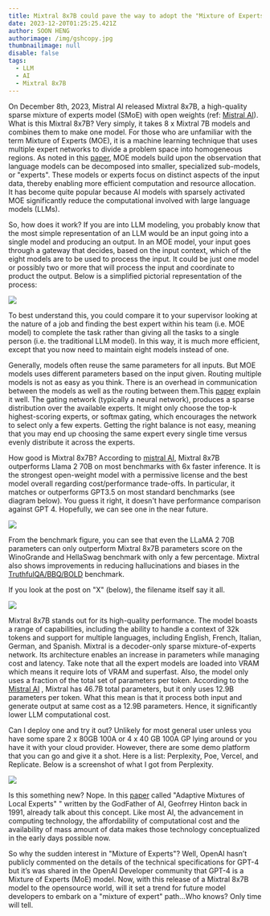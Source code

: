 ```yaml
---
title: Mixtral 8x7B could pave the way to adopt the "Mixture of Experts" model
date: 2023-12-20T01:25:25.421Z
author: SOON HENG
authorimage: /img/gshcopy.jpg
thumbnailimage: null
disable: false
tags:
  - LLM
  - AI
  - Mixtral 8x7B
---
```

<!--StartFragment-->

On December 8th, 2023, Mistral AI released Mixtral 8x7B, a high-quality sparse mixture of experts model (SMoE) with open weights (ref: [Mistral AI](https://mistral.ai/news/mixtral-of-experts/)). What is this Mixtral 8x7B? Very simply, it takes 8 x Mixtral 7B models and combines them to make one model. For those who are unfamiliar with the term Mixture of Experts (MOE), it is a machine learning technique that uses multiple expert networks to divide a problem space into homogeneous regions. As noted in this [paper](https://arxiv.org/pdf/2305.14705.pdf), MOE models build upon the observation that language models can be decomposed into smaller, specialized sub-models, or "experts". These models or experts focus on distinct aspects of the input data, thereby enabling more efficient computation and resource allocation. It has become quite popular because AI models with sparsely activated MOE significantly reduce the computational involved with large language models (LLMs).

So, how does it work? If you are into LLM modeling, you probably know that the most simple representation of an LLM would be an input going into a single model and producing an output. In an MOE model, your input goes through a gateway that decides, based on the input context, which of the eight models are to be used to process the input. It could be just one model or possibly two or more that will process the input and coordinate to product the output. Below is a simplified pictorial representation of the process:

[![](https://soonhengblog.files.wordpress.com/2023/12/image-6.png?w=900)](https://soonhengblog.files.wordpress.com/2023/12/image-6.png)

To best understand this, you could compare it to your supervisor looking at the nature of a job and finding the best expert within his team (i.e. MOE model) to complete the task rather than giving all the tasks to a single person (i.e. the traditional LLM model). In this way, it is much more efficient, except that you now need to maintain eight models instead of one.

Generally, models often reuse the same parameters for all inputs. But MOE models uses different parameters based on the input given. Routing multiple models is not as easy as you think. There is an overhead in communication between the models as well as the routing between them.[](https://arxiv.org/abs/2101.03961)This [paper](https://arxiv.org/abs/2101.03961) explain it well. The gating network (typically a neural network), produces a sparse distribution over the available experts. It might only choose the top-k highest-scoring experts, or softmax gating, which encourages the network to select only a few experts. Getting the right balance is not easy, meaning that you may end up choosing the same expert every single time versus evenly distribute it across the experts.

How good is Mixtral 8x7B? According to [mistral AI](https://mistral.ai/news/mixtral-of-experts/), Mixtral 8x7B outperforms Llama 2 70B on most benchmarks with 6x faster inference. It is the strongest open-weight model with a permissive license and the best model overall regarding cost/performance trade-offs. In particular, it matches or outperforms GPT3.5 on most standard benchmarks (see diagram below). You guess it right, it doesn't have performance comparison against GPT 4. Hopefully, we can see one in the near future.

[![](https://soonhengblog.files.wordpress.com/2023/12/image-7.png?w=890)](https://soonhengblog.files.wordpress.com/2023/12/image-7.png)

From the benchmark figure, you can see that even the LLaMA 2 70B parameters can only outperform Mixtral 8x7B parameters score on the WinoGrande and HellaSwag benchmark with only a few percentage. Mixtral also shows improvements in reducing hallucinations and biases in the [TruthfulQA/BBQ/BOLD](https://mistral.ai/news/mixtral-of-experts/) benchmark.

If you look at the post on "X" (below), the filename itself say it all.

[![](https://soonhengblog.files.wordpress.com/2023/12/image-8.png?w=521)](https://soonhengblog.files.wordpress.com/2023/12/image-8.png)

Mixtral 8x7B stands out for its high-quality performance. The model boasts a range of capabilities, including the ability to handle a context of 32k tokens and support for multiple languages, including English, French, Italian, German, and Spanish. Mixtral is a decoder-only sparse mixture-of-experts network. Its architecture enables an increase in parameters while managing cost and latency. Take note that all the expert models are loaded into VRAM which means it require lots of VRAM and superfast. Also, the model only uses a fraction of the total set of parameters per token. According to the [Mistral AI](https://mistral.ai/news/mixtral-of-experts/) , Mixtral has 46.7B total parameters, but it only uses 12.9B parameters per token. What this mean is that it process both input and generate output at same cost as a 12.9B parameters. Hence, it significantly lower LLM computational cost.

Can I deploy one and try it out? Unlikely for most general user unless you have some spare 2 x 80GB 100A or 4 x 40 GB 100A GP lying around or you have it with your cloud provider. However, there are some demo platform that you can go and give it a shot. Here is a list: Perplexity, Poe, Vercel, and Replicate. Below is a screenshot of what I got from Perplexity.

[![](https://soonhengblog.files.wordpress.com/2023/12/image-5.png?w=1024)](https://soonhengblog.files.wordpress.com/2023/12/image-5.png)

Is this something new? Nope. In this [paper](https://ieeexplore.ieee.org/document/6797059) called "Adaptive Mixtures of Local Experts" " written by the GodFather of AI, Geofrrey Hinton back in 1991, already talk about this concept. Like most AI, the advancement in computing technology, the affordability of computational cost and the availability of mass amount of data makes those technology conceptualized in the early days possible now.

So why the sudden interest in "Mixture of Experts"? Well, OpenAI hasn’t publicly commented on the details of the technical specifications for GPT-4 but it’s was shared in the OpenAI Developer community that GPT-4 is a Mixture of Experts (MoE) model. Now, with this release of a Mixtral 8x7B model to the opensource world, will it set a trend for future model developers to embark on a "mixture of expert" path...Who knows? Only time will tell.